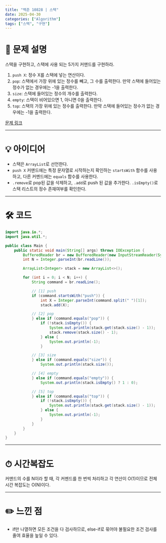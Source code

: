 ```yaml
---
title: "백준 10828 | 스택"
date: 2025-04-30
categories: ["Algorithm"]
tags: ["스택", "구현"]
---
```


# 📝 문제 설명

스택을 구현하고, 스택에 사용 되는 5가지 커맨드를 구현하라.
1. `push X`: 정수 X를 스택에 넣는 연산이다.
2. `pop`: 스택에서 가장 위에 있는 정수를 빼고, 그 수를 출력한다. 만약 스택에 들어있는 정수가 없는 경우에는 -1을 출력한다.
4. `size`: 스택에 들어있는 정수의 개수를 출력한다.
5. `empty`: 스택이 비어있으면 1, 아니면 0을 출력한다.
6. `top`: 스택의 가장 위에 있는 정수를 출력한다. 만약 스택에 들어있는 정수가 없는 경우에는 -1을 출력한다.

[문제 링크](https://www.acmicpc.net/problem/10828)

---

# 💡 아이디어

- 스택은 `ArrayList`로 선언한다.
- `push X` 커맨드에는 특정 문자열로 시작하는지 확인하는 `startsWith` 함수를 사용하고, 다른 커멘드에는 `equals` 함수를 사용한다.
- `.remove`로 pop된 값을 삭제하고, `.add`로 push 된 값을 추가한다. `.isEmpty()`로 스택 리스트의 정수 존재여부를 확인한다.

---

# 🛠 코드

```java
import java.io.*;
import java.util.*;

public class Main {
    public static void main(String[] args) throws IOException {
        BufferedReader br = new BufferedReader(new InputStreamReader(System.in));
        int N = Integer.parseInt(br.readLine());

        ArrayList<Integer> stack = new ArrayList<>();

        for (int i = 0; i < N; i++) {
            String command = br.readLine();

            // [1] push
            if (command.startsWith("push")) {
                int X = Integer.parseInt(command.split(" ")[1]);
                stack.add(X);

            // [2] pop
            } else if (command.equals("pop")) {
                if (!stack.isEmpty()) {
                    System.out.println(stack.get(stack.size() - 1));
                    stack.remove(stack.size() - 1);
                } else {
                    System.out.println(-1);
                }

            // [3] size
            } else if (command.equals("size")) {
                System.out.println(stack.size());

            // [4] empty
            } else if (command.equals("empty")) {
                System.out.println(stack.isEmpty() ? 1 : 0);

            // [5] top
            } else if (command.equals("top")) {
                if (!stack.isEmpty()) {
                    System.out.println(stack.get(stack.size() - 1));
                } else {
                    System.out.println(-1);
                }
            }
        }
    }
}
```

---

# ⏱ 시간복잡도
커맨드의 수를 N이라 할 때, 각 커멘드를 한 번씩 처리하고 각 연산이 O(1)이므로 전체 시간 복잡도는 O(N)이다.

---

# ✏️ 느낀 점

- if만 나열하면 모든 조건을 다 검사하므로, else-if로 묶어야 불필요한 조건 검사를 줄여 효율을 높일 수 있다.
